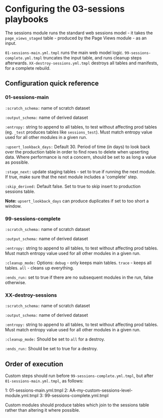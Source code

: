 # Configuring the 03-sessions playbooks

The sessions module runs the standard web sessions model - it takes the `page_views_staged` table - produced by the Page Views module - as an input.

`01-sessions-main.yml.tmpl` runs the main web model logic. `99-sessions-complete.yml.tmpl` truncates the input table, and runs cleanup steps afterwards. `XX-destroy-sessions.yml.tmpl` destroys all tables and manifests, for a complete rebuild.

## Configuration quick reference

### 01-sessions-main

`:scratch_schema:`     name of scratch dataset  

`:output_schema:`      name of derived dataset

`:entropy:`            string to append to all tables, to test without affecting prod tables (eg. `_test` produces tables like `sessions_test`). Must match entropy value used for all other modules in a given run.

`:upsert_lookback_days:`    Default 30. Period of time (in days) to look back over the production table in order to find rows to delete when upserting data. Where performance is not a concern, should be set to as long a value as possible.

`:stage_next:`         update staging tables - set to true if running the next module. If true, make sure that the next module includes a 'complete' step.

`:skip_derived:`       Default false. Set to true to skip insert to production sessions table.

**Note:** `upsert_lookback_days` can produce duplicates if set to too short a window.

### 99-sessions-complete

`:scratch_schema:`     name of scratch dataset

`:output_schema:`      name of derived dataset

`:entropy:`            string to append to all tables, to test without affecting prod tables. Must match entropy value used for all other modules in a given run.

`:cleanup_mode:`       Options: `debug` - only keeps main tables. `trace` - keeps all tables. `all` - cleans up everything.

`:ends_run:`           set to true if there are no subsequent modules in the run, false otherwise.

### XX-destroy-sessions

`:scratch_schema:`     name of scratch dataset

`:output_schema:`      name of derived dataset

`:entropy:`            string to append to all tables, to test without affecting prod tables. Must match entropy value used for all other modules in a given run.

`:cleanup_mode:`       Should be set to `all` for a destroy.

`:ends_run:`           Should be set to true for a destroy.

## Order of execution

Custom steps should run before `99-sessions-complete.yml.tmpl`, but after `01-sessions-main.yml.tmpl`, as follows:

1: 01-sessions-main.yml.tmpl
2: AA-my-custom-sessions-level-module.yml.tmpl
3: 99-sessions-complete.yml.tmpl

Custom modules should produce tables which join to the sessions table rather than altering it where possible.
